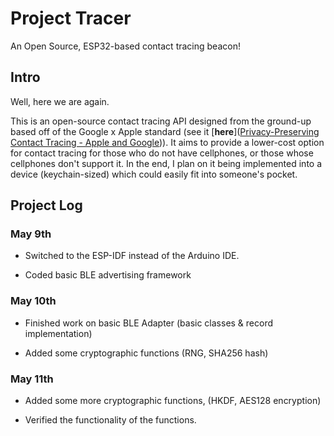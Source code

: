 # Project Tracer

An Open Source, ESP32-based contact tracing beacon!

## Intro

Well, here we are again.

This is an open-source contact tracing API designed from the ground-up based off of the Google x Apple standard (see it [**here**]([Privacy-Preserving Contact Tracing - Apple and Google](https://www.apple.com/covid19/contacttracing))). It aims to provide a lower-cost option for contact tracing for those who do not have cellphones, or those whose cellphones don't support it. In the end, I plan on it being implemented into a device (keychain-sized) which could easily fit into someone's pocket.

## Project Log

### May 9th

- Switched to the ESP-IDF instead of the Arduino IDE.

- Coded basic BLE advertising framework

### May 10th

- Finished work on basic BLE Adapter (basic classes & record implementation)

- Added some cryptographic functions (RNG, SHA256 hash)

### May 11th

- Added some more cryptographic functions, (HKDF, AES128 encryption)

- Verified the functionality of the functions.


